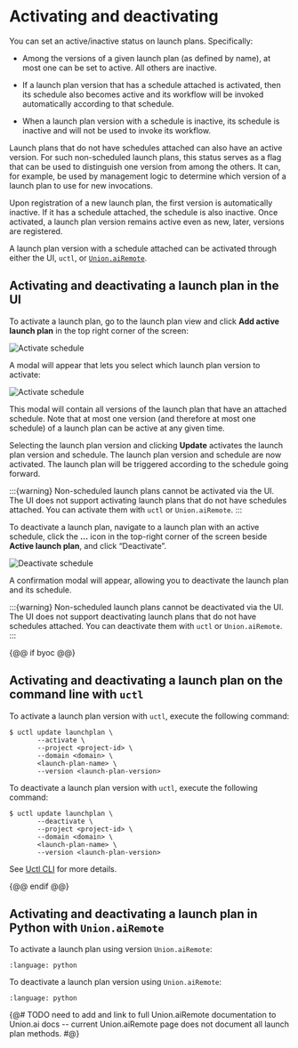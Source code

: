 # Activating and deactivating

You can set an active/inactive status on launch plans. Specifically:

* Among the versions of a given launch plan (as defined by name), at most one can be set to active.
  All others are inactive.

* If a launch plan version that has a schedule attached is activated, then its schedule also becomes active and its workflow will be invoked automatically according to that schedule.

* When a launch plan version with a schedule is inactive, its schedule is inactive and will not be used to invoke its workflow.

Launch plans that do not have schedules attached can also have an active version.
For such non-scheduled launch plans, this status serves as a flag that can be used to distinguish one version from among the others.
It can, for example, be used by management logic to determine which version of a launch plan to use for new invocations.

Upon registration of a new launch plan, the first version is automatically inactive.
If it has a schedule attached, the schedule is also inactive.
Once activated, a launch plan version remains active even as new, later, versions are registered.

A launch plan version with a schedule attached can be activated through either the UI, `uctl`, or [`Union.aiRemote`](../../../user-guide/development-cycle/union-remote/index.md).

## Activating and deactivating a launch plan in the UI

To activate a launch plan, go to the launch plan view and click **Add active launch plan** in the top right corner of the screen:

![Activate schedule](/_static/images/user-guide/core-concepts/launch-plans/activating-and-deactivating/add-active-launch-plan.png)

A modal will appear that lets you select which launch plan version to activate:

![Activate schedule](/_static/images/user-guide/core-concepts/launch-plans/activating-and-deactivating/update-active-launch-plan-dialog.png)

This modal will contain all versions of the launch plan that have an attached schedule.
Note that at most one version (and therefore at most one schedule) of a launch plan can be active at any given time.

Selecting the launch plan version and clicking **Update** activates the launch plan version and schedule.
The launch plan version and schedule are now activated. The launch plan will be triggered according to the schedule going forward.

:::{warning}
Non-scheduled launch plans cannot be activated via the UI.
The UI does not support activating launch plans that do not have schedules attached.
You can activate them with `uctl` or `Union.aiRemote`.
:::

To deactivate a launch plan, navigate to a launch plan with an active schedule, click the **...** icon in the top-right corner of the screen beside **Active launch plan**, and click “Deactivate”.

![Deactivate schedule](/_static/images/user-guide/core-concepts/launch-plans/activating-and-deactivating/deactivate-launch-plan.png)

A confirmation modal will appear, allowing you to deactivate the launch plan and its schedule.

:::{warning}
Non-scheduled launch plans cannot be deactivated via the UI.
The UI does not support deactivating launch plans that do not have schedules attached.
You can deactivate them with `uctl` or `Union.aiRemote`.
:::

{@@ if byoc @@}

## Activating and deactivating a launch plan on the command line with `uctl`

To activate a launch plan version with `uctl`, execute the following command:

```{code-block} shell
$ uctl update launchplan \
       --activate \
       --project <project-id> \
       --domain <domain> \
       <launch-plan-name> \
       --version <launch-plan-version>
```

To deactivate a launch plan version with `uctl`, execute the following command:

```{code-block} shell
$ uctl update launchplan \
       --deactivate \
       --project <project-id> \
       --domain <domain> \
       <launch-plan-name> \
       --version <launch-plan-version>
```

See [Uctl CLI](../../../api-reference/uctl-cli/index.md) for more details.

{@@ endif @@}

## Activating and deactivating a launch plan in Python with `Union.aiRemote`

To activate a launch plan using version `Union.aiRemote`:

```{literalinclude} ../../../_static/includes/core-concepts/launch-plans/activating-and-deactivating/example_1.py
:language: python
```

To deactivate a launch plan version using `Union.aiRemote`:

```{literalinclude} ../../../_static/includes/core-concepts/launch-plans/activating-and-deactivating/example_2.py
:language: python
```

{@# TODO need to add and link to full Union.aiRemote documentation to Union.ai docs -- current Union.aiRemote page does not document all launch plan methods. #@}
